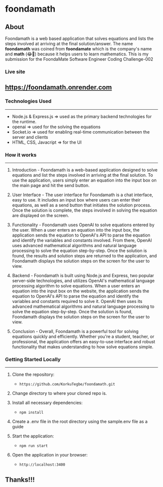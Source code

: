 # foondamath

## About
Foondamath is a web based application that solves equations and lists the steps involved at arriving at the final solution/answer. The name **foondamath** was coined from **foondamate** which is the company's name and **math** (😂🙈) because it helps users to learn mathematics. This is my submission for the FoondaMate Software Engineer Coding Challenge-002

### Live site
https://foondamath.onrender.com
---

### Technologies Used

---

-   Node.js & Express.js => used as the primary backend technologies for the runtime.
-   openai => used for the solving the equations
-   Socket.io => used for enabling real-time communication between the server and clients
-   HTML, CSS, Javacript => for the UI

### How it works
---

1. Introduction - Foondamath is a web-based application designed to solve equations and list the steps involved in arriving at the final solution. To use the application, users simply enter an equation into the input box on the main page and hit the send button.

2. User Interface - The user interface for Foondamath is a chat interface, easy to use. It includes an input box where users can enter their equations, as well as a send button that initiates the solution process. Once the solution is complete, the steps involved in solving the equation are displayed on the screen.

3. Functionality - Foondamath uses OpenAI to solve equations entered by the user. When a user enters an equation into the input box, the application sends the equation to OpenAI's API to parse the equation and identify the variables and constants involved. From there, OpenAI uses advanced mathematical algorithms and natural language processing to solve the equation step-by-step. Once the solution is found, the results and solution steps are returned to the application, and Foondamath displays the solution steps on the screen for the user to view.

4. Backend - Foondamath is built using Node.js and Express, two popular server-side technologies, and utilizes OpenAI's mathematical language processing algorithm to solve equations. When a user enters an equation into the input box on the website, the application sends the equation to OpenAI's API to parse the equation and identify the variables and constants required to solve it. OpenAI then uses its advanced mathematical algorithms and natural language processing to solve the equation step-by-step. Once the solution is found, Foondamath displays the solution steps on the screen for the user to view. 

5. Conclusion - Overall, Foondamath is a powerful tool for solving equations quickly and efficiently. Whether you're a student, teacher, or professional, the application offers an easy-to-use interface and robust functionality that makes understanding to how solve equations simple.



### Getting Started Locally
---
1. Clone the repository:
    - `https://github.com/KorkuTegbe/foondamath.git`
2. Change directory to where your cloned repo is.

3. Install all necessary dependencies:
    - `npm install`
4. Create a .env file in the root directory using the sample.env file as a guide 

5. Start the application:
    - `npm run start`
6. Open the application in your browser:
    - `http://localhost:3400`


## Thanks!!!
